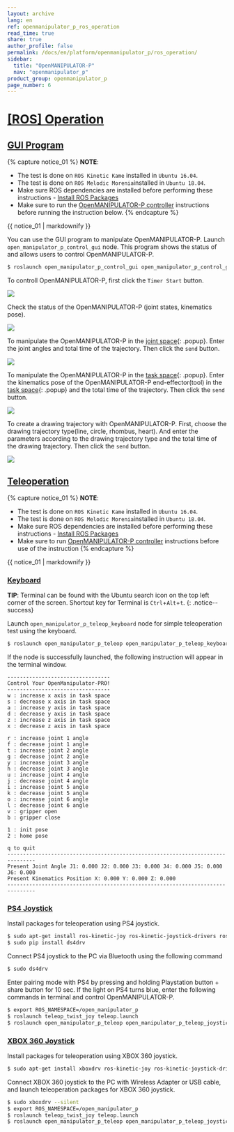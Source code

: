 ```yaml
---
layout: archive
lang: en
ref: openmanipulator_p_ros_operation
read_time: true
share: true
author_profile: false
permalink: /docs/en/platform/openmanipulator_p/ros_operation/
sidebar:
  title: "OpenMANIPULATOR-P"
  nav: "openmanipulator_p"
product_group: openmanipulator_p
page_number: 6
---
```


<div style="counter-reset: h1 5"></div>

# [[ROS] Operation](#ros-operation)

## [GUI Program](#gui-program)

{% capture notice_01 %}
**NOTE**:
- The test is done on `ROS Kinetic Kame` installed in `Ubuntu 16.04`.
- The test is done on `ROS Melodic Morenia`installed in `Ubuntu 18.04`.
- Make sure ROS dependencies are installed before performing these instructions - [Install ROS Packages](/docs/en/platform/openmanipulator_p/ros_setup/#install-ros-packages)
- Make sure to run the [OpenMANIPULATOR-P controller](/docs/en/platform/openmanipulator_p/ros_controller_package/#launch-controller) instructions before running the instruction below.
{% endcapture %}
<div class="notice--info">{{ notice_01 | markdownify }}</div>

You can use the GUI program to manipulate OpenMANIPULATOR-P. Launch `open_manipulator_p_control_gui` node. This program shows the status of and allows users to control OpenMANIPULATOR-P.

```bash
$ roslaunch open_manipulator_p_control_gui open_manipulator_p_control_gui.launch
```

  To controll OpenMANIPULATOR-P, first click the `Timer Start` button.  
  
  ![](/assets/images/platform/openmanipulator_p/OpenManipulator_GUI.png) 

  Check the status of the OpenMANIPULATOR-P (joint states, kinematics pose).  
  
  ![](/assets/images/platform/openmanipulator_p/OpenManipulator_GUI2.png) 
  
  To manipulate the OpenMANIPULATOR-P in the [joint space]{: .popup}. Enter the joint angles and total time of the trajectory. Then click the `send` button.  
  
  ![](/assets/images/platform/openmanipulator_p/OpenManipulator_GUI3.png)  

  To manipulate the OpenMANIPULATOR-P in the [task space]{: .popup}. Enter the kinematics pose of the OpenMANIPULATOR-P end-effector(tool) in the [task space]{: .popup} and the total time of the trajectory. Then click the `send` button.  
  
  ![](/assets/images/platform/openmanipulator_p/OpenManipulator_GUI4.png)    

  To create a drawing trajectory with OpenMANIPULATOR-P. First, choose the drawing trajectory type(line, circle, rhombus, heart). And enter the parameters according to the drawing trajectory type and the total time of the drawing trajectory. Then click the `send` button.  
    
  ![](/assets/images/platform/openmanipulator_p/OpenManipulator_GUI5.png) 

## [Teleoperation](#teleoperation)
{% capture notice_01 %}
**NOTE**:
- The test is done on `ROS Kinetic Kame` installed in `Ubuntu 16.04`.
- The test is done on `ROS Melodic Morenia`installed in `Ubuntu 18.04`.
- Make sure ROS dependencies are installed before performing these instructions - [Install ROS Packages](/docs/en/platform/openmanipulator_p/ros_setup/#install-ros-packages)
- Make sure to run [OpenMANIPULATOR-P controller](/docs/en/platform/openmanipulator_p/ros-controller-package/#launch-controller) instructions before use of the instruction
{% endcapture %}
<div class="notice--info">{{ notice_01 | markdownify }}</div>

### [Keyboard](#keyboard)

**TIP**: Terminal can be found with the Ubuntu search icon on the top left corner of the screen. Shortcut key for Terminal is `Ctrl`+`Alt`+`t`.
{: .notice--success}

Launch `open_manipulator_p_teleop_keyboard` node for simple teleoperation test using the keyboard.  


``` bash
$ roslaunch open_manipulator_p_teleop open_manipulator_p_teleop_keyboard.launch
```
If the node is successfully launched, the following instruction will appear in the terminal window.  

```
---------------------------------
Control Your OpenManipulator-PRO!
---------------------------------
w : increase x axis in task space
s : decrease x axis in task space
a : increase y axis in task space
d : decrease y axis in task space
z : increase z axis in task space
x : decrease z axis in task space

r : increase joint 1 angle
f : decrease joint 1 angle
t : increase joint 2 angle
g : decrease joint 2 angle
y : increase joint 3 angle
h : decrease joint 3 angle
u : increase joint 4 angle
j : decrease joint 4 angle
i : increase joint 5 angle
k : decrease joint 5 angle
o : increase joint 6 angle
l : decrease joint 6 angle
v : gripper open
b : gripper close
       
1 : init pose
2 : home pose
       
q to quit
-------------------------------------------------------------------------------
Present Joint Angle J1: 0.000 J2: 0.000 J3: 0.000 J4: 0.000 J5: 0.000 J6: 0.000
Present Kinematics Position X: 0.000 Y: 0.000 Z: 0.000
-------------------------------------------------------------------------------

```

### [PS4 Joystick](#ps4-joystick)

Install packages for teleoperation using PS4 joystick.

``` bash
$ sudo apt-get install ros-kinetic-joy ros-kinetic-joystick-drivers ros-kinetic-teleop-twist-joy
$ sudo pip install ds4drv
```

Connect PS4 joystick to the PC via Bluetooth using the following command

``` bash
$ sudo ds4drv
```

Enter pairing mode with PS4 by pressing and holding Playstation button + share button for 10 sec. If the light on PS4 turns blue, enter the following commands in terminal and control OpenMANIPULATOR-P.

``` bash
$ export ROS_NAMESPACE=/open_manipulator_p
$ roslaunch teleop_twist_joy teleop.launch
$ roslaunch open_manipulator_p_teleop open_manipulator_p_teleop_joystick.launch
```

### [XBOX 360 Joystick](#xbox-360-joystick)

Install packages for teleoperation using XBOX 360 joystick.

``` bash
$ sudo apt-get install xboxdrv ros-kinetic-joy ros-kinetic-joystick-drivers ros-kinetic-teleop-twist-joy
```
Connect XBOX 360 joystick to the PC with Wireless Adapter or USB cable, and launch teleoperation packages for XBOX 360 joystick.

``` bash
$ sudo xboxdrv --silent
$ export ROS_NAMESPACE=/open_manipulator_p
$ roslaunch teleop_twist_joy teleop.launch
$ roslaunch open_manipulator_p_teleop open_manipulator_p_teleop_joystick.launch
```

[OpenCR]: /docs/en/parts/controller/opencr10/
[OpenCR Manual]: /docs/en/parts/controller/opencr10/

[open_manipulator_p_msgs/GetJointPosition]: /docs/en/popup/open_manipulator_p_msgs_GetJointPosition/
[open_manipulator_p_msgs/GetKinematicsPose]: /docs/en/popup/open_manipulator_p_msgs_GetKinematicsPose/
[open_manipulator_p_msgs/SetJointPosition]: /docs/en/popup/open_manipulator_p_msgs_SetJointPosition/
[open_manipulator_p_msgs/SetKinematicsPose]: /docs/en/popup/open_manipulator_p_msgs_SetKinematicsPose/
[open_manipulator_p_msgs/SetActuatorState]: /docs/en/popup/open_manipulator_p_msgs_SetActuatorState/
[open_manipulator_p_msgs/SetDrawingTrajectory]: /docs/en/popup/open_manipulator_p_msgs_SetDrawingTrajectory/

[sensor_msgs/JointState]: /docs/en/popup/sensor_msgs_JointState_msg/
[_open_manipulator_p_msgs/KinematicsPose]: /docs/en/popup/_open_manipulator_p_msgs_KinematicsPose/
[_open_manipulator_p_msgs/OpenManipulatorState]: /docs/en/popup/_open_manipulator_p_msgs_OpenManipulatorState/
[std_msgs::String]: /docs/en/popup/std_msgs_string/

[task space]: /docs/en/popup/_open_manipulator_p_coordinates/
[joint space]: /docs/en/popup/_open_manipulator_p_coordinates/




[std_msgs/String]: /docs/en/popup/std_msgs_string/
[std_msgs/Float64]: /docs/en/popup/std_msgs_float64_msg/
[geometry_msgs/Pose]: /docs/en/popup/geometry_msgs_Pose_msg/
[robotis_controller_msgs/StatusMsg]: /docs/en/popup/StatusMsg.msg/
[manipulator_manipulation_module_msgs/JointPose]: /docs/en/popup/JointPose.msg/
[manipulator_manipulation_module_msgs/KinematicsPose]: /docs/en/popup/KinematicsPose.msg/
[manipulator_manipulation_module_msgs/GetJointPose]: /docs/en/popup/GetJointPose.srv/
[manipulator_manipulation_module_msgs/GetKinematicsPose]: /docs/en/popup/GetKinematicsPose.srv/
